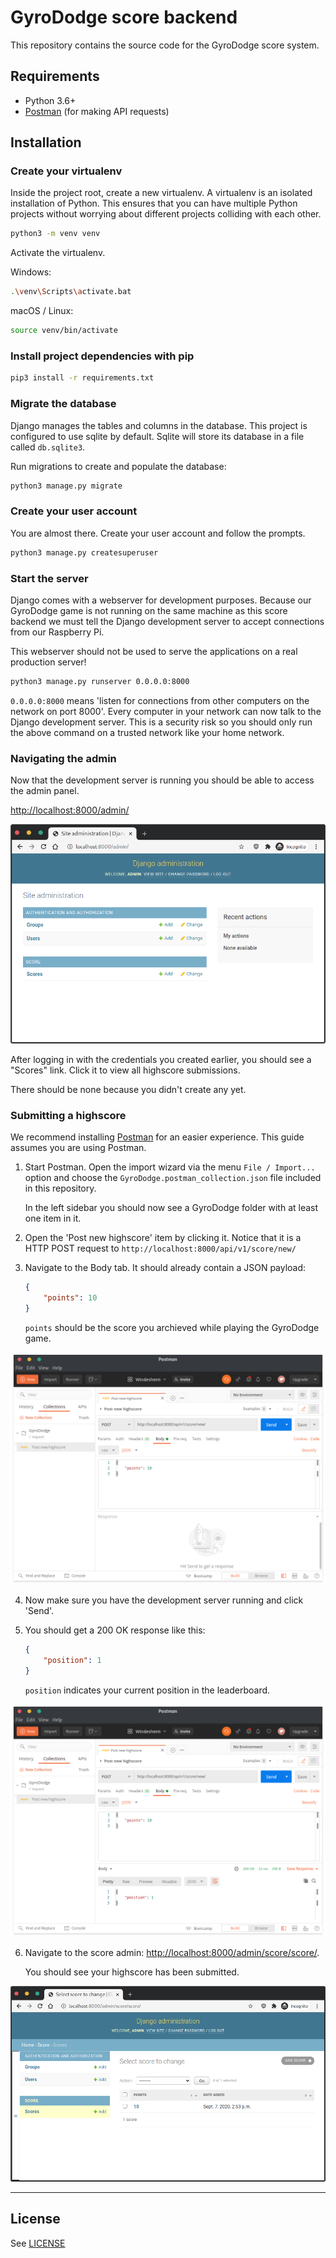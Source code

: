 # GyroDodge score backend

This repository contains the source code for the GyroDodge score system.

## Requirements

- Python 3.6+
- [Postman](https://www.postman.com/downloads/) (for making API requests)

## Installation

### Create your virtualenv

Inside the project root, create a new virtualenv. A virtualenv is an isolated installation of Python.
This ensures that you can have multiple Python projects without worrying about different projects colliding with each other.

```sh
python3 -m venv venv
```

Activate the virtualenv.

Windows:

```sh
.\venv\Scripts\activate.bat
```

macOS / Linux:

```sh
source venv/bin/activate
```

### Install project dependencies with pip

```sh
pip3 install -r requirements.txt
```

### Migrate the database

Django manages the tables and columns in the database.
This project is configured to use sqlite by default.
Sqlite will store its database in a file called `db.sqlite3`.

Run migrations to create and populate the database:

```sh
python3 manage.py migrate
```

### Create your user account

You are almost there. Create your user account and follow the prompts.

```sh
python3 manage.py createsuperuser
```

### Start the server

Django comes with a webserver for development purposes. Because our GyroDodge game is not running on the same machine as this score backend we must tell the Django development server to accept connections from our Raspberry Pi.

This webserver should not be used to serve the applications on a real production server!

```sh
python3 manage.py runserver 0.0.0.0:8000
```

`0.0.0.0:8000` means 'listen for connections from other computers on the network on port 8000'. Every computer in your network can now talk to the Django development server. This is a security risk so you should only run the above command on a trusted network like your home network.

### Navigating the admin

Now that the development server is running you should be able to access the admin panel.

[http://localhost:8000/admin/](http://localhost:8000/admin/)

<img src="./_static/django_admin1.png">

After logging in with the credentials you created earlier, you should see a "Scores" link.
Click it to view all highscore submissions.

There should be none because you didn't create any yet.

### Submitting a highscore

We recommend installing [Postman](https://www.postman.com/downloads/) for an easier experience. This guide assumes you are using Postman.

1. Start Postman. Open the import wizard via the menu `File / Import...` option and choose the `GyroDodge.postman_collection.json` file included in this repository.

    In the left sidebar you should now see a GyroDodge folder with at least one item in it.

2. Open the 'Post new highscore' item by clicking it. Notice that it is a HTTP POST request to `http://localhost:8000/api/v1/score/new/`

3. Navigate to the Body tab. It should already contain a JSON payload:

    ```json
    {
        "points": 10
    }
    ```

    `points` should be the score you archieved while playing the GyroDodge game.

<img src="./_static/postman1.png">

4. Now make sure you have the development server running and click 'Send'.
5. You should get a 200 OK response like this:

    ```json
    {
        "position": 1
    }
    ```

    `position` indicates your current position in the leaderboard.

<img src="./_static/postman2.png">

6. Navigate to the score admin: [http://localhost:8000/admin/score/score/](http://localhost:8000/admin/score/score/).

    You should see your highscore has been submitted.

<img src="./_static/django_admin2.png">

<hr />

## License

See [LICENSE](LICENSE)
